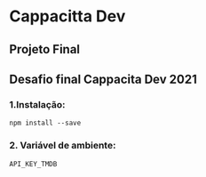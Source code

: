 # Cappacitta Dev

## Projeto Final
Desafio final Cappacita Dev 2021
------------------------------------------------------------------------------------------------

### 1.Instalação:

    npm install --save

### 2. Variável de ambiente:

    API_KEY_TMDB